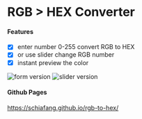 # RGB > HEX Converter


#### Features
- [x] enter number 0-255 convert RGB to HEX
- [x] or use slider change RGB number
- [x] instant preview the color

![form version](https://i.imgur.com/XFyAdos.png)
![slider version](https://i.imgur.com/SkrPfay.png)

#### Github Pages
https://schiafang.github.io/rgb-to-hex/

